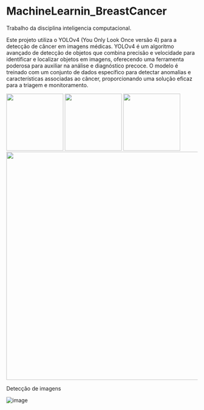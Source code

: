 # MachineLearnin_BreastCancer
Trabalho da disciplina inteligencia computacional.

Este projeto utiliza o YOLOv4 (You Only Look Once versão 4) para a detecção de câncer em imagens médicas. YOLOv4 é um algoritmo avançado de detecção de objetos que combina precisão e velocidade para identificar e localizar objetos em imagens,  oferecendo uma ferramenta poderosa para auxiliar na análise e diagnóstico precoce. O modelo é treinado com um conjunto de dados específico para detectar anomalias e características associadas ao câncer, proporcionando uma solução eficaz para a triagem e monitoramento.

<img src="https://github.com/user-attachments/assets/a23c0918-1935-4ac5-bfb8-61a34f1a8fc5" width="150px" />

<img src="https://github.com/user-attachments/assets/038c19d0-2437-4bfd-9fb2-39dafdd06884" width="150px" />

<img src="https://github.com/user-attachments/assets/1fd318f7-7be8-4f15-af13-2c228281b3a0" width="150px" />

<img src="https://github.com/user-attachments/assets/5e2646d0-4a51-4b53-a233-825194ca09a8" width="600px" />


Detecção de imagens

![image](https://github.com/user-attachments/assets/063773e2-8fa6-4bbc-a651-915d9bdb9843)

